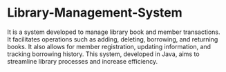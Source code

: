 # Library-Management-System
 It is a system developed to manage library book and member transactions. It facilitates operations such as adding, deleting, borrowing, and returning books. It also allows for member registration, updating information, and tracking borrowing history. This system, developed in Java, aims to streamline library processes and increase efficiency.
